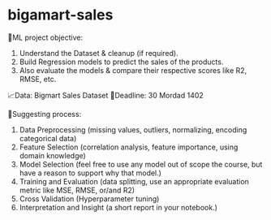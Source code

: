 # bigamart-sales
🧨ML project
objective: 
1. Understand the Dataset & cleanup (if required).
2. Build Regression models to predict the sales of the products.
3. Also evaluate the models & compare their respective scores like R2, RMSE, etc.


📈Data: Bigmart Sales Dataset
📆Deadline: 30 Mordad 1402

🎈Suggesting process:
1. Data Preprocessing (missing values, outliers,  normalizing, encoding categorical data)
2. Feature Selection (correlation analysis, feature importance, using domain knowledge) 
3. Model Selection (feel free to use any model out of scope the course, but have a reason to support why that model.)
4. Training and Evaluation (data splitting, use an appropriate evaluation metric like MSE, RMSE, or/and R2)
5. Cross Validation (Hyperparameter tuning)
6.  Interpretation and Insight (a short report in your notebook.)
